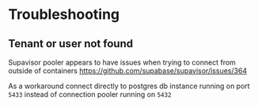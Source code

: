 # Troubleshooting

## Tenant or user not found
Supavisor pooler appears to have issues when trying to connect from outside of containers
https://github.com/supabase/supavisor/issues/364

As a workaround connect directly to postgres db instance running on port `5433` instead of 
connection pooler running on `5432`